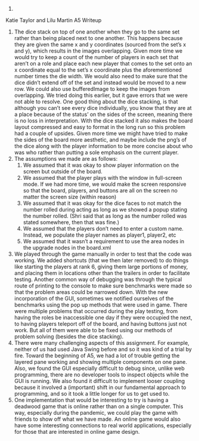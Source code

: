 ﻿1. 

Katie Taylor and Lilu Martin
A5 Writeup


1. The dice stack on top of one another when they go to the same set rather than being placed next to one another. This happens because they are given the same x and y coordinates (sourced from the set’s x and y), which results in the images overlapping. Given more time we would try to keep a count of the number of players in each set that aren’t on a role and place each new player that comes to the set onto an x coordinate equal to the set’s x coordinate plus the aforementioned number times the die width. We would also need to make sure that the dice didn’t extend off of the set and instead would be moved to a new row. We could also use bufferedImage to keep the images from overlapping. We tried doing this earlier, but it gave errors that we were not able to resolve. One good thing about the dice stacking, is that although you can’t see every dice individually, you know that they are at a place because of the status’ on the sides of the screen, meaning there is no loss in interpretation. With the dice stacked it also makes the board layout compressed and easy to format in the long run so this problem had a couple of upsides. 
Given more time we might have tried to make the sides of the board more aesthetic, and maybe include the png’s of the dice along with the player information to be more concise about who was who rather than putting a sole emphasis on the current player.
2. The assumptions we made are as follows:
   1. We assumed that it was okay to show player information on the screen but outside of the board.
   2. We assumed that the player plays with the window in full-screen mode. If we had more time, we would make the screen responsive so that the board, players, and buttons are all on the screen no matter the screen size (within reason)
   3. We assumed that it was okay for the dice faces to not match the number rolled during acting as long as we showed a popup stating the number rolled. (Shri said that as long as the number rolled was stated somewhere, then that was fine.)
   4. We assumed that the players don’t need to enter a custom name. Instead, we populate the player names as player1, player2, etc
   5. We assumed that it wasn’t a requirement to use the area nodes in the upgrade nodes in the board.xml
3. We played through the game manually in order to test that the code was working. We added shortcuts (that we then later removed) to do things like starting the players at rank 6, giving them large portions of money, and placing them in locations other than the trailers in order to facilitate testing. Another common way of debugging was through the typical route of printing to the console to make sure benchmarks were made so that the problem areas could be narrowed down. With the new incorporation of the GUI, sometimes we notified ourselves of the benchmarks using the pop up methods that were used in game.
There were multiple problems that occurred during the play testing, from having the roles be inaccessible one day if they were occupied the next, to having players teleport off of the board, and having buttons just not work. But all of them were able to be fixed using our methods of problem solving (besides the dice stacking).
4. There were many challenging aspects of this assignment. For example, neither of us had used Java Swing before and so it was kind of a trial by fire. Toward the beginning of A5, we had a lot of trouble getting the layered pane working and showing multiple components on one pane. Also, we found the GUI especially difficult to debug since, unlike web programming, there are no developer tools to inspect objects while the GUI is running.
We also found it difficult to implement looser coupling because it involved a (important) shift in our fundamental approach to programming, and so it took a little longer for us to get used to.
5. One implementation that would be interesting to try is having a deadwood game that is online rather than on a single computer. This way, especially during the pandemic, we could play the game with friends to show off what we have made. An online game would also have some interesting connections to real world applications, especially for those that are interested in online game design.